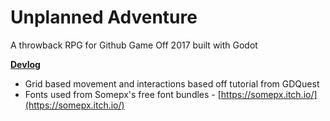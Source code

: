 # Unplanned Adventure
A throwback RPG for Github Game Off 2017 built with Godot

**[Devlog](/devlog)**

- Grid based movement and interactions based off tutorial from GDQuest
- Fonts used from Somepx's free font bundles - [https://somepx.itch.io/](https://somepx.itch.io/)

